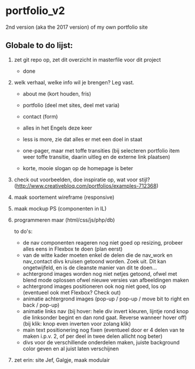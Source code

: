 # portfolio_v2
2nd version (aka the 2017 version) of my own portfolio site



## Globale to do lijst:

1. zet git repo op, zet dit overzicht in masterfile voor dit project

    * done
    
2. welk verhaal, welke info wil je brengen? Leg vast.

    * about me (kort houden, fris)
    * portfolio (deel met sites, deel met varia)
    * contact (form)  
    
    * alles in het Engels deze keer
    * less is more, zie dat alles er met een doel in staat
    * one-pager, maar met toffe transities (bij selecteren portfolio item weer toffe transitie, daarin uitleg en de externe link plaatsen)  
    
    * korte, mooie slogan op de homepage is beter  
    
3. check out voorbeelden, doe inspiratie op, wat voor stijl?  (http://www.creativebloq.com/portfolios/examples-712368)

4. maak soortement wireframe (responsive)

5. maak mockup PS (componenten in IL)

6. programmeren maar (html/css/js/php/db)

    to do's: 
    * de nav componenten reageren nog niet goed op resizing, probeer alles eens in Flexbox te doen (plan eerst)
    * van de witte kader moeten enkel de delen die de nav_work en nav_contact divs kruisen getoond worden. Zoek uit. Dit kan ongetwijfeld, en is de cleanste manier van dit te doen...
    * achtergrond images worden nog niet netjes getoond, ofwel met blend mode oplossen ofwel nieuwe versies van afbeeldingen maken
    * achtergrond images positioneren ook nog niet goed, los op (eventueel ook met Flexbox? Check out)
    * animatie achtergrond images (pop-up / pop-up / move bit to right en back / pop-up)
    * animatie links nav (bij hover: hele div invert kleuren, lijntje rond knop die linksonder begint en dan rond gaat. Reverse wanneer hover off) (bij klik: knop even inverten voor zolang klik)
    * main text positionering nog fixen (eventueel door er 4 delen van te maken i.p.v. 2, of per deel in twee delen allicht nog beter)
    * divs voor de verschillende onderdelen maken, juiste background color geven en al juist laten verschijnen
    

7. zet erin: site Jef, Galgje, maak modulair



